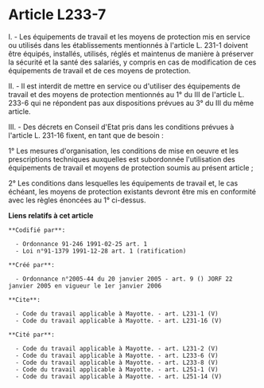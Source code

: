# Article L233-7

I. - Les équipements de travail et les moyens de protection mis en service ou utilisés dans les établissements mentionnés à
l'article L. 231-1 doivent être équipés, installés, utilisés, réglés et maintenus de manière à préserver la sécurité et la
santé des salariés, y compris en cas de modification de ces équipements de travail et de ces moyens de protection.

II. - Il est interdit de mettre en service ou d'utiliser des équipements de travail et des moyens de protection mentionnés au
1° du III de l'article L. 233-6 qui ne répondent pas aux dispositions prévues au 3° du III du même article.

III. - Des décrets en Conseil d'Etat pris dans les conditions prévues à l'article L. 231-16 fixent, en tant que de besoin :

1° Les mesures d'organisation, les conditions de mise en oeuvre et les prescriptions techniques auxquelles est subordonnée
l'utilisation des équipements de travail et moyens de protection soumis au présent article ;

2° Les conditions dans lesquelles les équipements de travail et, le cas échéant, les moyens de protection existants devront
être mis en conformité avec les règles énoncées au 1° ci-dessus.

**Liens relatifs à cet article**

	**Codifié par**:

	  - Ordonnance 91-246 1991-02-25 art. 1
	  - Loi n°91-1379 1991-12-28 art. 1 (ratification)

	**Créé par**:

	  - Ordonnance n°2005-44 du 20 janvier 2005 - art. 9 () JORF 22 janvier 2005 en vigueur le 1er janvier 2006

	**Cite**:

	  - Code du travail applicable à Mayotte. - art. L231-1 (V)
	  - Code du travail applicable à Mayotte. - art. L231-16 (V)

	**Cité par**:

	  - Code du travail applicable à Mayotte. - art. L231-2 (V)
	  - Code du travail applicable à Mayotte. - art. L233-6 (V)
	  - Code du travail applicable à Mayotte. - art. L233-8 (V)
	  - Code du travail applicable à Mayotte. - art. L251-1 (V)
	  - Code du travail applicable à Mayotte. - art. L251-14 (V)
